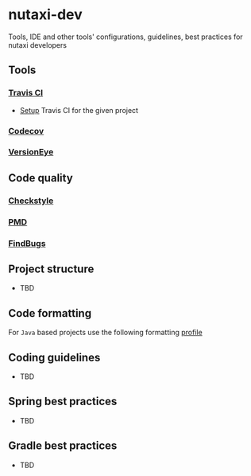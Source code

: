 # nutaxi-dev
Tools, IDE and other tools' configurations, guidelines, best practices for nutaxi developers

## Tools

### [Travis CI](https://travis-ci.org/)

* [Setup](travis/setup.md) Travis CI for the given project

### [Codecov](https://codecov.io/)
### [VersionEye](https://www.versioneye.com/)

## Code quality

### [Checkstyle](http://checkstyle.sourceforge.net/)
### [PMD](https://pmd.github.io/)
### [FindBugs](http://findbugs.sourceforge.net/)

## Project structure

* TBD

## Code formatting

For `Java` based projects use the following formatting [profile](config/formatting/nutaxi-formatting-profile.xml)


## Coding guidelines

* TBD

## Spring best practices

* TBD

## Gradle best practices

* TBD

